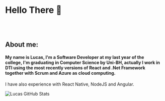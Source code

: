 # Hello There 👋
<br>
<br>

## About me:
#### My name is Lucas, I'm a Software Developer at my last year of the college, I'm graduating in Computer Science by Uni-BH, actually I work in DTI using the most recently versions of React and .Net Framework together with Scrum and Azure as cloud computing.
I have also experience with React Native, NodeJS and Angular.


![Lucas GitHub Stats](https://github-readme-stats.vercel.app/api?username=VilasBoas1407&show_icons=true)
<!--
**VilasBoas1407/VilasBoas1407** is a ✨ _special_ ✨ repository because its `README.md` (this file) appears on your GitHub profile.

Here are some ideas to get you started:

- 🔭 I’m currently working on ...
- 🌱 I’m currently learning ...
- 👯 I’m looking to collaborate on ...
- 🤔 I’m looking for help with ...
- 💬 Ask me about ...
- 📫 How to reach me: ...
- 😄 Pronouns: ...
- ⚡ Fun fact: ...
-->
